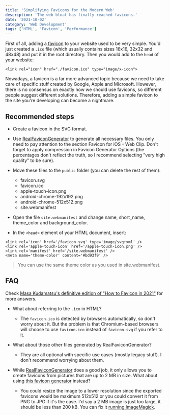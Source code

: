 ```yaml
---
title: 'Simplifying Favicons for the Modern Web'
description: 'The web bloat has finally reached favicons.'
date: '2021-10-02'
category: 'Web Development'
tags: ['HTML', 'Favicon', 'Performance']
---
```


First of all, adding a <abbr title="favorite icon">favicon</abbr> to your website used to be very simple. You'd just created a `.ico` file (which usually contains sizes 16x16, 32x32 and 48x48) and put it in the root directory. Then you would add to the `head` of your website:

```markup[class="line-numbers"]
<link rel="icon" href="./favicon.ico" type="image/x-icon">
```

Nowadays, a favicon is a far more advanced topic because we need to take care of specific stuff created by Google, Apple and Microsoft. However, there is no consensus on exactly how we should use favicons, so different people suggest different solutions. Therefore, adding a simple favicon to the site you're developing can become a nightmare.

## Recommended steps

- Create a favicon in the SVG format.

- Use [RealFaviconGenerator](https://realfavicongenerator.net/) to generate all necessary files. You only need to pay attention to the section Favicon for iOS - Web Clip. Don't forget to apply compression in Favicon Generator Options (the percentages don't reflect the truth, so I recommend selecting "very high quality" to be sure).

- Move these files to the `public` folder (you can delete the rest of them):

  - favicon.svg
  - favicon.ico
  - apple-touch-icon.png
  - android-chrome-192x192.png
  - android-chrome-512x512.png
  - site.webmanifest

- Open the file `site.webmanifest` and change name, short_name, theme_color and background_color.

- In the `<head>` element of your HTML document, insert:

```markup[class="line-numbers"]
<link rel='icon' href='/favicon.svg' type='image/svg+xml' />
<link rel='apple-touch-icon' href='/apple-touch-icon.png' />
<link rel='manifest' href='/site.webmanifest' />
<meta name='theme-color' content='#bd93f9' />
```

> You can use the same theme color as you used in site.webmanifest.

## FAQ

Check [Masa Kudamatsu's definitive edition of "How to Favicon in 2021"](https://dev.to/masakudamatsu/favicon-nightmare-how-to-maintain-sanity-3al7) for more answers.

- What about referring to the `.ico` in HTML?

  - The `favicon.ico` is detected by browsers automatically, so don't worry about it. But the problem is that Chromium-based browsers will choose to use `favicon.ico` instead of `favicon.svg` if you refer to it.

- What about those other files generated by RealFaviconGenerator?

  - They are all optional with specific use cases (mostly legacy stuff). I don't recommend worrying about them.

- While [RealFaviconGenerator](https://realfavicongenerator.net/) does a good job, it only allows you to create favicons from pictures that are up to 2 MB in size. What about using [this favicon generator](https://www.websiteplanet.com/webtools/favicon-generator/) instead?

  - You could resize the image to a lower resolution since the exported favicons would be maximum 512x512 or you could convert it from PNG to JPG if it's the case. I'd say a 2 MB image is just too large, it should be less than 200 kB. You can fix it [running ImageMagick](/posts/editing-images-from-terminal-with-imagemagick).
